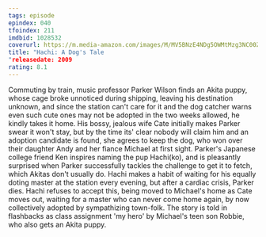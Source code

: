 ```yaml
---
tags: episode
epindex: 040
tfoindex: 211
imdbid: 1028532
coverurl: https://m.media-amazon.com/images/M/MV5BNzE4NDg5OWMtMzg3NC00ZDRjLTllMDMtZTRjNWZmNjBmMGZlXkEyXkFqcGdeQXVyMTMxODk2OTU@._V1_SY300_CR2,0,202,300_.jpg
title: "Hachi: A Dog's Tale
"releasedate: 2009
rating: 8.1
---
```


Commuting by train, music professor Parker Wilson finds an Akita puppy, whose cage broke unnoticed during shipping, leaving his destination unknown, and since the station can't care for it and the dog catcher warns even such cute ones may not be adopted in the two weeks allowed, he kindly takes it home. His bossy, jealous wife Cate initially makes Parker swear it won't stay, but by the time its' clear nobody will claim him and an adoption candidate is found, she agrees to keep the dog, who won over their daughter Andy and her fiance Michael at first sight. Parker's Japanese college friend Ken inspires naming the pup Hachi(ko), and is pleasantly surprised when Parker successfully tackles the challenge to get it to fetch, which Akitas don't usually do. Hachi makes a habit of waiting for his equally doting master at the station every evening, but after a cardiac crisis, Parker dies. Hachi refuses to accept this, being moved to Michael's home as Cate moves out, waiting for a master who can never come home again, by now collectively adopted by sympathizing town-folk. The story is told in flashbacks as class assignment 'my hero' by Michael's teen son Robbie, who also gets an Akita puppy.